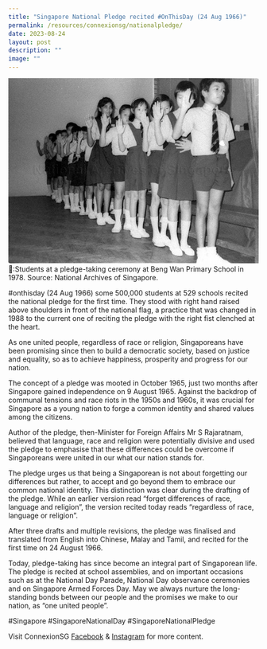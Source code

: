 ```yaml
---
title: "Singapore National Pledge recited #OnThisDay (24 Aug 1966)"
permalink: /resources/connexionsg/nationalpledge/
date: 2023-08-24
layout: post
description: ""
image: ""
---
```

![](/images/connexionsg/2023/singapore%20national%20pledge.jpg)
📸:Students at a pledge-taking ceremony at Beng Wan Primary School in 1978. Source: National Archives of Singapore.

#onthisday (24 Aug 1966) some 500,000 students at 529 schools recited the national pledge for the first time. They stood with right hand raised above shoulders in front of the national flag, a practice that was changed in 1988 to the current one of reciting the pledge with the right fist clenched at the heart.

As one united people, regardless of race or religion, Singaporeans have been promising since then to build a democratic society, based on justice and equality, so as to achieve happiness, prosperity and progress for our nation.

The concept of a pledge was mooted in October 1965, just two months after Singapore gained independence on 9 August 1965. Against the backdrop of communal tensions and race riots in the 1950s and 1960s, it was crucial for Singapore as a young nation to forge a common identity and shared values among the citizens.

Author of the pledge, then-Minister for Foreign Affairs Mr S Rajaratnam, believed that language, race and religion were potentially divisive and used the pledge to emphasise that these differences could be overcome if Singaporeans were united in our what our nation stands for.

The pledge urges us that being a Singaporean is not about forgetting our differences but rather, to accept and go beyond them to embrace our common national identity. This distinction was clear during the drafting of the pledge. While an earlier version read “forget differences of race, language and religion”, the version recited today reads “regardless of race, language or religion”.

After three drafts and multiple revisions, the pledge was finalised and translated from English into Chinese, Malay and Tamil, and recited for the first time on 24 August 1966.

Today, pledge-taking has since become an integral part of Singaporean life. The pledge is recited at school assemblies, and on important occasions such as at the National Day Parade, National Day observance ceremonies and on Singapore Armed Forces Day. May we always nurture the long-standing bonds between our people and the promises we make to our nation, as “one united people”.

#Singapore #SingaporeNationalDay #SingaporeNationalPledge

Visit ConnexionSG <a target="_blank" href="https://www.facebook.com/ConnexionSG">Facebook</a> &amp; <a target="_blank" href="https://www.instagram.com/connexionsg/">Instagram</a> for more content.
